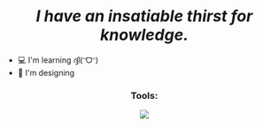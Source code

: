 <h1 align="center"><i>I have an insatiable thirst for knowledge.</i></h3> 

- 💻 I'm learning  ദ്ദി(ᵔᗜᵔ)
- 🎨 I'm designing

<h3 align="center">Tools:</h3>
<div align="center">
  <img align="center" src="https://i.imgur.com/5lsY7At.gif">
</div> 
